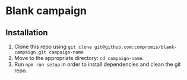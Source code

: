 # Blank campaign

## Installation

1. Clone this repo using `git clone git@github.com:compromis/blank-campaign.git campaign-name`
2. Move to the appropriate directory: `cd campaign-name`.
3. Run `npm run setup` in order to install dependencies and clean the git repo.
